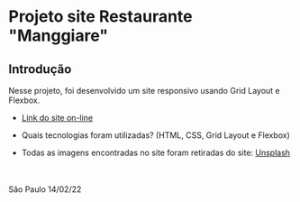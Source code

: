 # Projeto site Restaurante "Manggiare"

## Introdução

Nesse projeto, foi desenvolvido um site responsivo usando Grid Layout e Flexbox.

* [Link do site on-line](restaurante-manggiare.netlify.app)

* Quais tecnologias foram utilizadas? (HTML, CSS, Grid Layout e Flexbox)


* Todas as imagens encontradas no site foram retiradas do site: [Unsplash](https://unsplash.com/)
<br>
<br>
São Paulo 14/02/22
